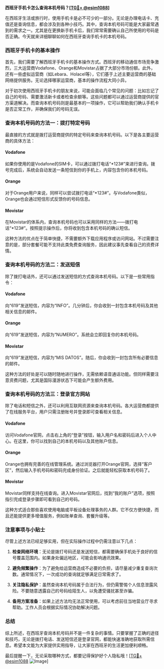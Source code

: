 **西班牙手机卡怎么查询本机号码？[[TG💪+ @esim1088](https://t.me/s/esim1088)]**

在西班牙生活或旅行时，使用手机卡是必不可少的一部分。无论是办理电话卡、充值还是查询信息，都会涉及到各种小技巧。其中，查询本机号码可能是大家最常遇到的需求之一。尤其是在更换新手机卡后，我们常常需要确认自己所使用的号码是否正确。今天就来详细聊聊如何在西班牙查询手机卡的本机号码。

### 西班牙手机卡的基本操作

首先，我们需要了解西班牙手机卡的基本操作方式。西班牙的移动通信市场竞争激烈，三大运营商Vodafone、Orange和Movistar占据了大部分市场份额。此外，还有一些虚拟运营商（如Lebara、Holacel等），它们基于上述主要运营商的基础网络提供服务。无论选择哪家运营商，基本的操作流程大同小异。

对于初次使用西班牙手机卡的朋友来说，可能会面临几个常见的问题：比如忘记了自己的号码、需要激活新卡或者检查余额等。这些问题都可以通过运营商提供的官方渠道解决。而查询本机号码则是最基本的一项操作，它可以帮助我们确认手机卡是否正常工作，并确保我们的号码无误。

### 查询本机号码的方法一：拨打特定号码

最直接的方式就是拨打运营商提供的特定号码来查询本机号码。以下是各主要运营商的具体方法：

#### Vodafone
如果你使用的是Vodafone的SIM卡，可以通过拨打电话“*123#”来进行查询。拨号完成后，系统会自动发送一条短信到你的手机上，内容包含你的本机号码。

#### Orange
对于Orange用户来说，同样可以尝试拨打电话“*123#”。与Vodafone类似，Orange也会通过短信形式反馈你的号码信息。

#### Movistar
在Movistar的体系内，查询本机号码也可以采用同样的方法——拨打电话“*123#”。按照提示操作后，你将收到包含本机号码的确认短信。

这种方法的优点在于简单快捷，不需要额外下载应用程序或访问网站。不过需要注意的是，部分套餐可能不支持此类免费查询服务，因此建议事先查看自己的资费详情。

### 查询本机号码的方法二：发送短信

除了拨打电话外，还可以通过发送短信的方式查询本机号码。以下是一些常用指令：

#### Vodafone
向“619”发送短信，内容为“INFO”。几分钟后，你会收到一封包含本机号码及其他相关信息的邮件。

#### Orange
向“619”发送短信，内容为“NUMERO”。系统会立即回复你的本机号码。

#### Movistar
向“619”发送短信，内容为“MIS DATOS”。随后，你会收到一封包含所有必要信息的邮件。

这种方法的好处是可以随时随地进行操作，无需依赖语音通话功能。但同样需要注意资费问题，尤其是国际漫游状态下可能会产生额外费用。

### 查询本机号码的方法三：登录官方网站

除了电话和短信之外，还可以利用互联网资源来查询本机号码。各大运营商都提供了在线服务平台，用户只需注册账号并登录即可查看相关信息。

#### Vodafone
访问Vodafone官网，点击右上角的“登录”按钮，输入用户名和密码后进入个人中心。在这里，你可以找到自己的本机号码以及其他账户信息。

#### Orange
Orange也拥有完善的在线管理系统。通过浏览器打开Orange官网，选择“客户区”，然后输入手机号码和密码完成身份验证。之后就能轻松获取本机号码了。

#### Movistar
Movistar同样支持在线查询。进入Movistar官网后，找到“我的账户”选项，按照指引完成登录步骤即可看到自己的号码。

这种方式适合那些喜欢使用电脑或平板设备处理事务的人群。它不仅方便快捷，而且还能提供更多增值服务，例如账单查询、套餐升级等。

### 注意事项与小贴士

尽管上述方法已经足够实用，但在实际操作过程中仍需注意以下几点：

1. **检查网络环境**：无论是拨打号码还是发送短信，都需要确保手机处于良好的信号覆盖范围内。如果身处偏远地区，可能会影响通讯效果。
   
2. **避免频繁操作**：为了避免给运营商造成不必要的负担，请尽量减少重复查询次数。通常情况下，一次成功的查询就足够满足日常需求了。

3. **关注隐私保护**：虽然查询本机号码属于合法行为，但仍需警惕个人信息泄露风险。不要随意透露自己的号码给陌生人，以免遭受骚扰甚至诈骗。

4. **备用方案准备**：如果上述方法均无法正常使用，可以考虑前往当地营业厅寻求帮助。工作人员会根据实际情况协助解决问题。

### 总结

综上所述，在西班牙查询本机号码并不是一件复杂的事情。只要掌握了正确的途径和技巧，无论是拨打电话、发送短信还是登录官网，都能快速准确地获取所需信息。希望本文能为大家提供实用指导，让大家在西班牙的生活更加便利顺畅。

最后提醒一下，无论采取哪种方式，都要记得保护好个人隐私哦！[[TG💪+ @esim1088](https://t.me/s/esim1088) ![Image](https://i.postimg.cc/4NQfJmqS/Snipaste-2025-05-13-00-14-12.png)]